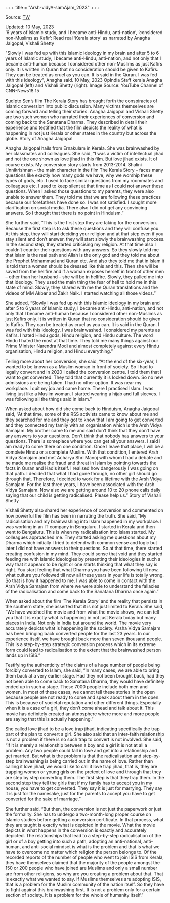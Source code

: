+++
title = "Arsh-vidyA-samAjam_2023"
+++

Source: [TW](https://www.opindia.com/2023/05/read-real-kerala-story-anagha-jaigopal-and-vishali-shetty-converted-islam-isis/)

Updated: 10 May, 2023  
‘6 years of Islamic study, and I became anti-Hindu, anti-nation’, ‘considered non-Muslims as Kafir’: Read real ‘Kerala story’ as narrated by Anagha Jaigopal, Vishali Shetty

"Slowly I was fed up with this Islamic ideology in my brain and after 5 to 6 years of Islamic study, I became anti-Hindu, anti-nation, and not only that I became anti-human because I considered other non-Muslims as just Kafirs only. It is written in Quran that no consideration should be given to Kafirs. They can be treated as cruel as you can. It is said in the Quran. I was fed with this ideology", Anagha said.
10 May, 2023
OpIndia Staff
kerala
Anagha Jaigopal (left) and Vishali Shetty (right). Image Source: YouTube Channel of CNN-News18
15

Sudipto Sen’s film The Kerala Story has brought forth the conspiracies of Islamic conversion into public discussion. Many victims themselves are coming forward and telling their stories. Anagha Jaigopal and Vishali Shetty are two such women who narrated their experiences of conversion and coming back to the Sanatana Dharma. They described in detail their experience and testified that the film depicts the reality of what is happening in not just Kerala or other states in the country but across the globe.
Story of Anagha Jaigopal

Anagha Jaigopal hails from Ernakulam in Kerala. She was brainwashed by her classmates and colleagues. She said, “I was a victim of intellectual jihad and not the one shown as love jihad in this film. But love jihad exists. It of course exists. My conversion story starts from 2013-2014. Shalini Unnikrishnan – the main character in the film The Kerala Story – faces many questions like exactly how many gods we have, why we worship these types of gods, etc. I used to face similar questions from my roommates and colleagues etc. I used to keep silent at that time as I could not answer these questions. When I asked those questions to my parents, they were also unable to answer them. They told me that we are following these practices because our forefathers have done so. I was not satisfied. I sought more clarification on social media. There also I did not get any convincing answers. So I thought that there is no point in Hinduism.”

She further said, “This is the first step they are taking for the conversion. Because the first step is to ask these questions and they will confuse you. At this step, they will start deciding your religion and at that step even if you stay silent and don’t answer, they will start slowly the brainwashing process. In the second step, they started criticising my religion. At that time also I couldn’t counter their questions with any answers. So they slowly told me that Islam is the real path and Allah is the only god and they told me about the Prophet Mohammad and Quran etc. And also they told me that in Islam it is told that a woman should be dressed like this and this. Then she will be saved from the hellfire and if a woman exposes herself in front of other men – other than her husband – she will be in hellfire. Slowly, they pulled me into that ideology. They used the main thing the fear of hell to hold me in this state of mind. Slowly, they shared with me the Quran translations and the videos of MM Akbar and Zakir Naik. I started watching all those videos.”

She added, “Slowly I was fed up with this Islamic ideology in my brain and after 5 to 6 years of Islamic study, I became anti-Hindu, anti-nation, and not only that I became anti-human because I considered other non-Muslims as just Kafirs only. It is written in Quran that no consideration should be given to Kafirs. They can be treated as cruel as you can. It is said in the Quran. I was fed with this ideology. I was brainwashed. I considered my parents as Kafirs. I hated Hindu gods, Hindu religion, and Hindu culture. The word Hindu I hated the most at that time. They told me many things against our Prime Minister Narendra Modi and almost completely against every Hindu organisation, Hindu religion, and Hindu everything.”

Telling more about her conversion, she said, “At the end of the six-year, I wanted to be known as a Muslim woman in front of society. So I had to legally convert and in 2020 I called the conversion centre. I told them that I want to get converted. They told that currently it is locked down. So no new admissions are being taken. I had no other option. It was near my workplace. I quit my job and came home. There I practised Islam. I was living just like a Muslim woman. I started wearing a hijab and full sleeves. I was following all the things said in Islam.”

When asked about how did she come back to Hinduism, Anagha Jaigopal said, “At that time, some of the RSS activists came to know about me and they searched for me and they got to know that I am going to get converted and they connected my family with an organisation which is the Arsh Vidya Samajam. My brother came to me and said don’t think that they don’t have any answers to your questions. Don’t think that nobody has answers to your questions. There is someplace where you can get all your answers. I said I am ready to come there on one condition. Once I leave that place, I will be a complete Hindu or a complete Muslim. With that condition, I entered Arsh Vidya Samajam and met Acharya Shri Manoj with whom I had a debate and he made me realise the fraud and threat in Islam by pointing towards the facts in Quran and Hadis itself. I realised how dangerously I was going on that path. I decided that what I had gone through, no other girl should go through that. Therefore, I decided to work for a lifetime with the Arsh Vidya Samajam. For the last three years, I have been associated with the Arsh Vidya Samajam. Now also we are getting around 10 to 20 phone calls daily saying that our child is getting radicalised. Please help us.”
Story of Vishali Shetty

Vishali Shetty also shared her experience of conversion and commented on how powerful the film has been in narrating the truth. She said, “My radicalisation and my brainwashing into Islam happened in my workplace. I was working in an IT company in Bengaluru. I started in Kerala and then went to Bengaluru. This is when my radicalisation into Islam started. My colleagues approached me. They started asking me questions about my Dharma which initially I tried to defend with common sense and logic but later I did not have answers to their questions. So at that time, there started creating confusion in my mind. They could sense that void and they started feeding me with Islamic ideologies by presenting their ideologies in such a way that it appears to be right or one starts thinking that what they say is right. You start feeling that what Dharma you have been following till now, what culture you followed till now all these years in your life is totally wrong. So that is how it happened to me. I was able to come in contact with the Arsh Vidya Samajam from where we were able to understand the fallacies of the radicalisation and come back to the Sanatana Dharma once again.”

When asked about the film ‘The Kerala Story’ and the reality that persists in the southern state, she asserted that it is not just limited to Kerala. She said, “We have watched the movie and from what the movie shows, we can tell you that it is exactly what is happening in not just Kerala today but many places in India. Not only in India but around the world. The movie very accurately depicts what is happening in the society. Arsha Vidya Samajam has been bringing back converted people for the last 23 years. In our experience itself, we have brought back more than seven thousand people. This is a step-by-step strategic conversion process which in its extreme form could lead to radicalisation to the extent that the brainwashed person lands up in ISIS.”

Testifying the authenticity of the claims of a huge number of people being forcibly converted to Islam, she said, “In many cases, we are able to bring them back at a very earlier stage. Had they not been brought back, had they not been able to come back to Sanatana Dharma, they would have definitely ended up in such a stage. These 7000 people include both men and women. In most of these cases, we cannot tell these stories in the open because people are not ready to come and speak about them in the open. This is because of societal reputation and other different things. Especially when it is a case of a girl, they don’t come ahead and talk about it. This movie has definitely created an atmosphere where more and more people are saying that this is actually happening.”

She called love jihad to be a love trap jihad, indicating specifically the trap part of the plan to convert a girl. She also said that an inter-faith relationship is not a problem if there is no such trap to convert is not involved. She said, “If it is merely a relationship between a boy and a girl it is not at all a problem. Any two people could fall in love and get into a relationship and get married. But what is the problem is that the radicalisation and step-by-step brainwashing is being carried out in the name of love. Rather than calling it love jihad, we would like to call it love trap jihad, that is, they are trapping women or young girls on the pretext of love and through that they are step by step converting them. The first step is that they trap them. In the second step they tell the girls that if my family has to accept you in my house, you have to get converted. They say it is just for marrying. They say it is just for the namesake, just for the parents to accept you have to get converted for the sake of marriage.”

She further said, “But then, the conversion is not just the paperwork or just the formality. She has to undergo a two-month-long proper course on Islamic studies before getting a conversion certificate. In that process, what they are taught is exactly what is depicted in the movie. What the movie depicts in what happens in the conversion is exactly and accurately depicted. The relationships that lead to a step-by-step radicalisation of the girl or of a boy getting into such a path, adopting an anti-national, anti-human, and anti-social mindset is what is the problem and that is what we have to overcome no matter which religion the person belongs to. Of the recorded reports of the number of people who went to join ISIS from Kerala, they have themselves claimed that the majority of the people amongst the 150 or 200 people who have joined are Muslims and only a small number are from other religions, so why are you creating a problem about that. That is exactly what we wanted to say. If Muslims themselves are adopting ISIS, that is a problem for the Muslim community of the nation itself. So they have to fight against this brainwashing first. It is not a problem only for a certain section of society. It is a problem for the whole of humanity itself.”

